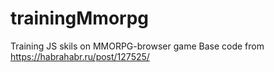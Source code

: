 # trainingMmorpg
Training JS skils on MMORPG-browser game
Base code from https://habrahabr.ru/post/127525/
